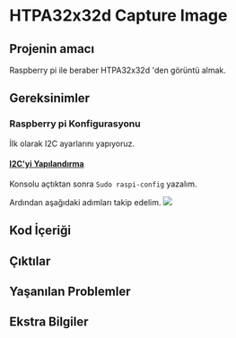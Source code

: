 # HTPA32x32d Capture Image

## Projenin amacı
Raspberry pi ile beraber HTPA32x32d 'den görüntü almak.
## Gereksinimler
### Raspberry pi Konfigurasyonu
İlk olarak I2C ayarlarını yapıyoruz.
#### [I2C'yi Yapılandırma](https://learn.adafruit.com/adafruits-raspberry-pi-lesson-4-gpio-setup/configuring-i2c)

Konsolu açtıktan sonra `Sudo raspi-config` yazalım.

Ardından aşağıdaki adımları takip edelim.
<img src="https://github.com/rabikkk/HTPA32x32d_Raspberry_pi/tree/main/Markdown/images/learn_raspberry_pi_interfacing.png)">
## Kod İçeriği
## Çıktılar
## Yaşanılan Problemler
## Ekstra Bilgiler
